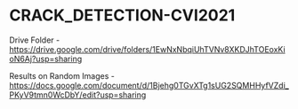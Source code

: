 # CRACK_DETECTION-CVI2021

Drive Folder - https://drive.google.com/drive/folders/1EwNxNbqiUhTVNv8XKDJhTOEoxKioN6Aj?usp=sharing

Results on Random Images - https://docs.google.com/document/d/1Bjehg0TGvXTg1sUG2SQMHHyfVZdi_PKyV9tmn0WcDbY/edit?usp=sharing
